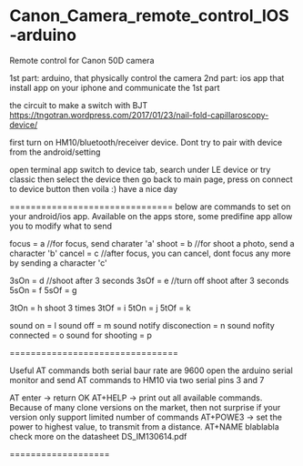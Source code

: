 # Canon_Camera_remote_control_IOS-arduino
Remote control for Canon 50D camera

1st part: arduino, that physically control the camera
2nd part: ios app that install app on your iphone and communicate the 1st part

the circuit to make a switch with BJT
 https://tngotran.wordpress.com/2017/01/23/nail-fold-capillaroscopy-device/
 
 first turn on HM10/bluetooth/receiver device.
 Dont try to pair with device from the android/setting
 
 open terminal app
 switch to device tab, search under LE device or try classic
 then select the device
 then go back to main page, press on connect to device button
 then voila :) have a nice day
 
 ===============================
 below are commands to set on your android/ios app. Available on the apps store, some predifine app allow you to modify what to send
  
focus = a   //for focus, send charater 'a'
shoot = b   //for shoot a photo, send a character 'b'
cancel = c  //after focus, you can cancel, dont focus any more by sending a character 'c'

3sOn = d    //shoot after 3 seconds
3sOf = e    //turn off shoot after 3 seconds
5sOn = f
5sOf = g

3tOn = h shoot 3 times
3tOf = i
5tOn = j
5tOf = k

sound on = l
sound off = m
sound notify disconection = n
sound nofity connected = o
sound for shooting = p

================================
 
 Useful AT commands
 both serial baur rate are 9600
 open the arduino serial monitor and send AT commands to HM10 via two serial pins 3 and 7
 
 
 AT enter -> return OK
 AT+HELP -> print out all available commands. Because of many clone versions on the market, then not surprise if your version only support limited number of commands
 AT+POWE3 -> set the power to highest value, to transmit from a distance.
 AT+NAME
 blablabla
 check more on the datasheet DS_IM130614.pdf
 
 ===================
 
